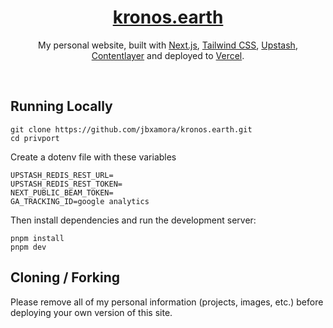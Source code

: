 <div align="center">
    <a href="https://kronos.earth"><h1 align="center">kronos.earth</h1></a>
    
My personal website, built with [Next.js](https://nextjs.org/), [Tailwind CSS](https://tailwindcss.com/), [Upstash](https://upstash.com), [Contentlayer](https://www.contentlayer.dev/) and deployed to [Vercel](https://vercel.com/).

</div>

<br/>



## Running Locally


```sh-session
git clone https://github.com/jbxamora/kronos.earth.git
cd privport
```

Create a dotenv file with these variables
```sh-session
UPSTASH_REDIS_REST_URL=
UPSTASH_REDIS_REST_TOKEN=
NEXT_PUBLIC_BEAM_TOKEN=
GA_TRACKING_ID=google analytics
```

Then install dependencies and run the development server:
```sh-session
pnpm install
pnpm dev
```


## Cloning / Forking

Please remove all of my personal information (projects, images, etc.) before deploying your own version of this site.